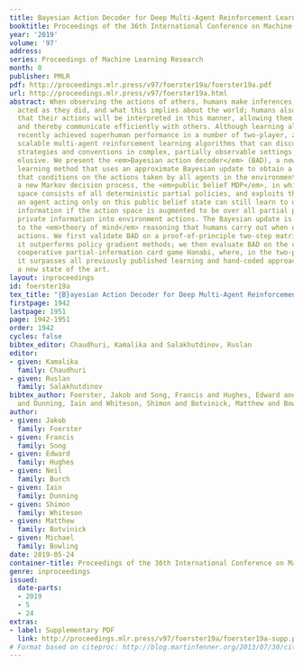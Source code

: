 ```yaml
---
title: Bayesian Action Decoder for Deep Multi-Agent Reinforcement Learning
booktitle: Proceedings of the 36th International Conference on Machine Learning
year: '2019'
volume: '97'
address: 
series: Proceedings of Machine Learning Research
month: 0
publisher: PMLR
pdf: http://proceedings.mlr.press/v97/foerster19a/foerster19a.pdf
url: http://proceedings.mlr.press/v97/foerster19a.html
abstract: When observing the actions of others, humans make inferences about why they
  acted as they did, and what this implies about the world; humans also use the fact
  that their actions will be interpreted in this manner, allowing them to act informatively
  and thereby communicate efficiently with others. Although learning algorithms have
  recently achieved superhuman performance in a number of two-player, zero-sum games,
  scalable multi-agent reinforcement learning algorithms that can discover effective
  strategies and conventions in complex, partially observable settings have proven
  elusive. We present the <em>Bayesian action decoder</em> (BAD), a new multi-agent
  learning method that uses an approximate Bayesian update to obtain a public belief
  that conditions on the actions taken by all agents in the environment. BAD introduces
  a new Markov decision process, the <em>public belief MDP</em>, in which the action
  space consists of all deterministic partial policies, and exploits the fact that
  an agent acting only on this public belief state can still learn to use its private
  information if the action space is augmented to be over all partial policies mapping
  private information into environment actions. The Bayesian update is closely related
  to the <em>theory of mind</em> reasoning that humans carry out when observing others’
  actions. We first validate BAD on a proof-of-principle two-step matrix game, where
  it outperforms policy gradient methods; we then evaluate BAD on the challenging,
  cooperative partial-information card game Hanabi, where, in the two-player setting,
  it surpasses all previously published learning and hand-coded approaches, establishing
  a new state of the art.
layout: inproceedings
id: foerster19a
tex_title: "{B}ayesian Action Decoder for Deep Multi-Agent Reinforcement Learning"
firstpage: 1942
lastpage: 1951
page: 1942-1951
order: 1942
cycles: false
bibtex_editor: Chaudhuri, Kamalika and Salakhutdinov, Ruslan
editor:
- given: Kamalika
  family: Chaudhuri
- given: Ruslan
  family: Salakhutdinov
bibtex_author: Foerster, Jakob and Song, Francis and Hughes, Edward and Burch, Neil
  and Dunning, Iain and Whiteson, Shimon and Botvinick, Matthew and Bowling, Michael
author:
- given: Jakob
  family: Foerster
- given: Francis
  family: Song
- given: Edward
  family: Hughes
- given: Neil
  family: Burch
- given: Iain
  family: Dunning
- given: Shimon
  family: Whiteson
- given: Matthew
  family: Botvinick
- given: Michael
  family: Bowling
date: 2019-05-24
container-title: Proceedings of the 36th International Conference on Machine Learning
genre: inproceedings
issued:
  date-parts:
  - 2019
  - 5
  - 24
extras:
- label: Supplementary PDF
  link: http://proceedings.mlr.press/v97/foerster19a/foerster19a-supp.pdf
# Format based on citeproc: http://blog.martinfenner.org/2013/07/30/citeproc-yaml-for-bibliographies/
---
```

